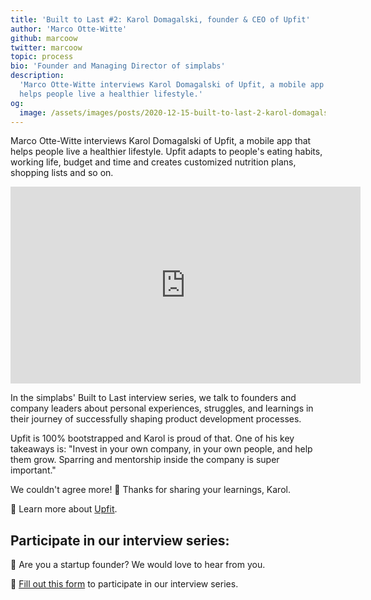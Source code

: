 ```yaml
---
title: 'Built to Last #2: Karol Domagalski, founder & CEO of Upfit'
author: 'Marco Otte-Witte'
github: marcoow
twitter: marcoow
topic: process
bio: 'Founder and Managing Director of simplabs'
description:
  'Marco Otte-Witte interviews Karol Domagalski of Upfit, a mobile app that
  helps people live a healthier lifestyle.'
og:
  image: /assets/images/posts/2020-12-15-built-to-last-2-karol-domagalski/og-image.png
---
```


Marco Otte-Witte interviews Karol Domagalski of Upfit, a mobile app that helps
people live a healthier lifestyle. Upfit adapts to people's eating habits,
working life, budget and time and creates customized nutrition plans, shopping
lists and so on.

<!--break-->

<iframe width="560" height="315" src="https://www.youtube.com/embed/pI8p2_MyIyg" frameborder="0" allow="accelerometer; autoplay; clipboard-write; encrypted-media; gyroscope; picture-in-picture" allowfullscreen></iframe>

In the simplabs' Built to Last interview series, we talk to founders and company
leaders about personal experiences, struggles, and learnings in their journey of
successfully shaping product development processes.

Upfit is 100% bootstrapped and Karol is proud of that. One of his key takeaways
is: "Invest in your own company, in your own people, and help them grow.
Sparring and mentorship inside the company is super important."

We couldn't agree more! 💯 Thanks for sharing your learnings, Karol.

💪 Learn more about [Upfit](https://upfit.de).

## Participate in our interview series:

🚀 Are you a startup founder? We would love to hear from you.

📝 [Fill out this form](https://forms.gle/3684tZJ3HqhDXp1p6) to participate in
our interview series.

